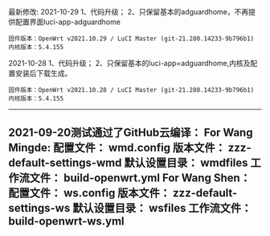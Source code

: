 最新修改:
2021-10-29
	1、代码升级；
	2、只保留基本的adguardhome，不再提供配置界面luci-app-adguardhome
	
	固件版本：OpenWrt v2021.10.29 / LuCI Master (git-21.280.14233-9b796b1)
	内核版本：5.4.155


2021-10-28
	1、代码升级；
	2、只保留基本的luci-app=adguardhome,内核及配置安装后下载生成。
	
	固件版本：OpenWrt v2021.10.28 / LuCI Master (git-21.280.14233-9b796b1)
	内核版本：5.4.155


---------------------------------------------------------------------------------------------------
2021-09-20测试通过了GitHub云编译：
	For Wang Mingde:
			配置文件：		wmd.config
			版本文件：		zzz-default-settings-wmd
			默认设置目录：		wmdfiles
			工作流文件：		build-openwrt.yml
	For Wang Shen：
			配置文件：		ws.config
			版本文件：		zzz-default-settings-ws
			默认设置目录：		wsfiles
			工作流文件：		build-openwrt-ws.yml
---------------------------------------------------------------------------------------------------
